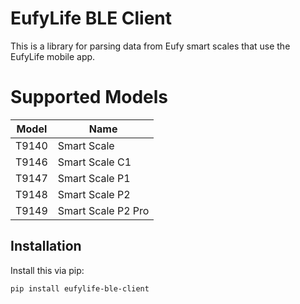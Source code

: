 # EufyLife BLE Client

This is a library for parsing data from Eufy smart scales that use the EufyLife mobile app.

# Supported Models

| Model | Name               |
| ----- | ------------------ |
| T9140 | Smart Scale        |
| T9146 | Smart Scale C1     |
| T9147 | Smart Scale P1     |
| T9148 | Smart Scale P2     |
| T9149 | Smart Scale P2 Pro |

## Installation

Install this via pip:

`pip install eufylife-ble-client`
